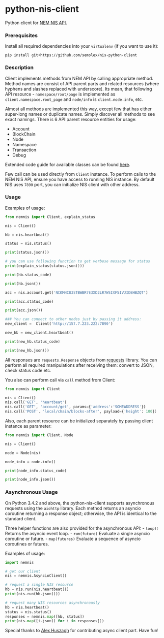 # python-nis-client

Python client for [NEM NIS API](https://nemproject.github.io). 

### Prerequisites

Install all required dependencies into your `virtualenv` (if you want to use it):

`pip install git+https://github.com/semolex/nis-python-client`


### Description
Client implements methods from NEM API by calling appropriate method. 
Method names are consist of API parent parts and related resources (where hyphens and slashes replaced with underscore).
Its mean, that following API resource - `namespace/root/page` is implemented as `client.namespace.root_page` and `node/info` is `client.node.info`, etc.

Almost all methods are implemented this way, except few that has either super-long names or duplicate names. Simply discover all methods to see exact namings.
There is 6 API parent resource entities for usage:
* Account
* BlockChain
* Node
* Namespace
* Transaction
* Debug

Extended code guide for available classes can be found [here](https://github.com/semolex/nis-python-client/blob/master/CODE_INFO.md).

Few call can be used directly from `Client` instance.
To perform calls to the NEM NIS API, ensure you have access to running NIS instance.
By default NIS uses `7890` port, you can initialize NIS client with other address.

### Usage

Examples of usage:
```python
from nemnis import Client, explain_status

nis = Client()

hb = nis.heartbeat()

status = nis.status()

print(status.json())

# you can use following function to get verbose message for status
print(explain_status(status.json()))  

print(hb.status_code)

print(hb.json())

acc = nis.account.get('NCKMNCU3STBWBR7E3XD2LR7WSIXF5IVJIDBHBZQT')

print(acc.status_code)

print(acc.json())

### You can connect to other nodes just by passing it address:
new_client =  Client('http://157.7.223.222:7890')

new_hb = new_client.heartbeat()

print(new_hb.status_code)

print(new_hb.json())
```
All responses are `requests.Response` objects from [requests](http://docs.python-requests.org/en/master/) library.
You can perform all required manipulations after receiving them: convert to 
JSON, check status code etc.

You also can perform call via `call` method from Client:

```python
from nemnis import Client

nis = Client()
nis.call('GET', 'heartbeat')
nis.call('GET', 'account/get', params={'address':'SOMEADDRESS'})
nis.call('POST', 'local/chain/blocks-after', payload={'height': 100})
```
Also, each parent resource can be initialized separately by passing client instance as parameter:

```python
from nemnis import Client, Node

nis = Client()

node = Node(nis)

node_info = node.info()

print(node_info.status_code)

print(node_info.json())
```

### Asynchronous Usage

On Python 3.4.2 and above, the python-nis-client supports asynchronous requests using the `aiohttp` library. Each method returns an asyncio coroutine returning a response object; otherwise, the API is identical to the standard client.

Three helper functions are also provided for the asynchronous API:
    - `loop()`          Returns the asyncio event loop.
    - `run(future)`     Evaluate a single asyncio coroutine or future.
    - `map(futures)`    Evaluate a sequence of asyncio coroutines or futures.

Examples of usage:
```python
import nemnis

# get our client
nis = nemnis.AsyncioClient()

# request a single NIS resource
hb = nis.run(nis.heartbeat())
print(nis.run(hb.json()))

# request many NIS resources asynchronously
hb = nis.heartbeat()
status = nis.status()
responses = nemnis.map([hb, status])
print(nis.map([i.json() for i in responses]))
```
Special thanks to [Alex Huszagh](https://github.com/Alexhuszagh) for contributing async client part.
Have fun!
